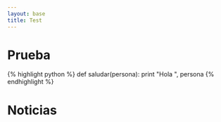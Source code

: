 ```yaml
---
layout: base
title: Test
---
```


# Prueba

{% highlight python %}
def saludar(persona):
   print "Hola ", persona
{% endhighlight %}


# Noticias

<div id="tumblr-badge"></div>
<script type="text/javascript" src="js/tumblrBadge-1.1.js"></script>

